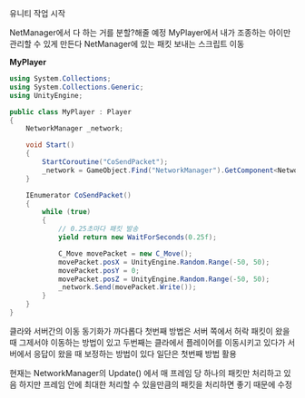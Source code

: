 유니티 작업 시작 

NetManager에서 다 하는 거를 분할?해줄 예정
MyPlayer에서 내가 조종하는 아이만 관리할 수 있게 만든다 
NetManager에 있는 패킷 보내는 스크립트 이동

**MyPlayer**
```csharp
using System.Collections;
using System.Collections.Generic;
using UnityEngine;

public class MyPlayer : Player
{
	NetworkManager _network;

	void Start()
    {
		StartCoroutine("CoSendPacket");
		_network = GameObject.Find("NetworkManager").GetComponent<NetworkManager>();
	}

	IEnumerator CoSendPacket()
	{
		while (true)
		{
            // 0.25초마다 패킷 발송 
			yield return new WaitForSeconds(0.25f);

			C_Move movePacket = new C_Move();
			movePacket.posX = UnityEngine.Random.Range(-50, 50);
			movePacket.posY = 0;
			movePacket.posZ = UnityEngine.Random.Range(-50, 50);
			_network.Send(movePacket.Write());
		}
	}
}
```

클라와 서버간의 이동 동기화가 까다롭다
첫번째 방법은 서버 쪽에서 허락 패킷이 왔을 때 그제서야 이동하는 방법이 있고
두번째는 클라에서 플레이어를 이동시키고 있다가 서버에서 응답이 왔을 때 보정하는 방법이 있다
일단은 첫번째 방법 활용

현재는 NetworkManager의 Update() 에서 매 프레임 당 하나의 패킷만 처리하고 있음
하지만 프레임 안에 최대한 처리할 수 있을만큼의 패킷을 처리하면 좋기 때문에 수정